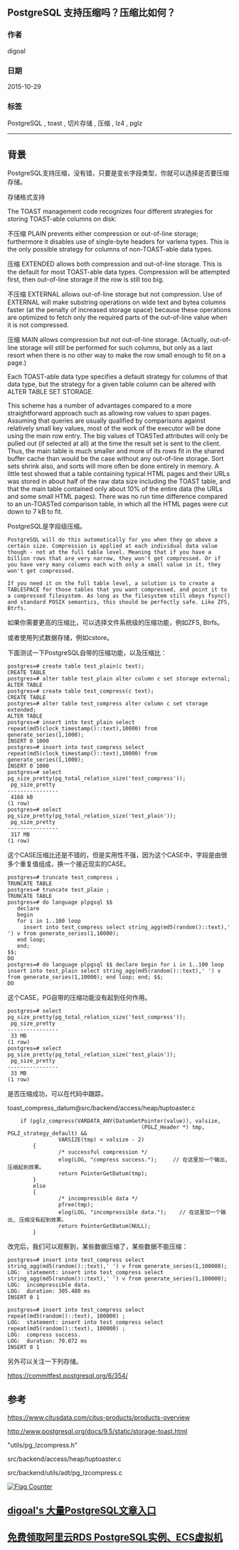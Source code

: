 ## PostgreSQL 支持压缩吗？压缩比如何？  
                                                                                                                                                                                   
### 作者                                                                                                                                                                  
digoal                                                                                                                                                                  
                                                                                                                                                                  
### 日期                                                                                                                                                                   
2015-10-29                                                                                                                                                      
                                                                                                                                                                    
### 标签                                                                                                                                                                  
PostgreSQL , toast , 切片存储 , 压缩 , lz4 , pglz   
                                                                                                                                                                              
----                                                                                                                                                                              
                                                                                                                                                                               
## 背景                                                                                                       
PostgreSQL支持压缩，没有错，只要是变长字段类型，你就可以选择是否要压缩存储。  
  
存储格式支持  
  
The TOAST management code recognizes four different strategies for storing TOAST-able columns on disk:  
  
不压缩 PLAIN prevents either compression or out-of-line storage; furthermore it disables use of single-byte headers for varlena types. This is the only possible strategy for columns of non-TOAST-able data types.  
  
压缩 EXTENDED allows both compression and out-of-line storage. This is the default for most TOAST-able data types. Compression will be attempted first, then out-of-line storage if the row is still too big.  
  
不压缩 EXTERNAL allows out-of-line storage but not compression. Use of EXTERNAL will make substring operations on wide text and bytea columns faster (at the penalty of increased storage space) because these operations are optimized to fetch only the required parts of the out-of-line value when it is not compressed.  
  
压缩 MAIN allows compression but not out-of-line storage. (Actually, out-of-line storage will still be performed for such columns, but only as a last resort when there is no other way to make the row small enough to fit on a page.)  
  
Each TOAST-able data type specifies a default strategy for columns of that data type, but the strategy for a given table column can be altered with ALTER TABLE SET STORAGE.  
  
This scheme has a number of advantages compared to a more straightforward approach such as allowing row values to span pages. Assuming that queries are usually qualified by comparisons against relatively small key values, most of the work of the executor will be done using the main row entry. The big values of TOASTed attributes will only be pulled out (if selected at all) at the time the result set is sent to the client. Thus, the main table is much smaller and more of its rows fit in the shared buffer cache than would be the case without any out-of-line storage. Sort sets shrink also, and sorts will more often be done entirely in memory. A little test showed that a table containing typical HTML pages and their URLs was stored in about half of the raw data size including the TOAST table, and that the main table contained only about 10% of the entire data (the URLs and some small HTML pages). There was no run time difference compared to an un-TOASTed comparison table, in which all the HTML pages were cut down to 7 kB to fit.  
  
PostgreSQL是字段级压缩。  
  
    PostgreSQL will do this automatically for you when they go above a certain size. Compression is applied at each individual data value though - not at the full table level. Meaning that if you have a billion rows that are very narrow, they won't get compressed. Or if you have very many columns each with only a small value in it, they won't get compressed.  
      
    If you need it on the full table level, a solution is to create a TABLESPACE for those tables that you want compressed, and point it to a compressed filesystem. As long as the filesystem still obeys fsync() and standard POSIX semantics, this should be perfectly safe. Like ZFS, Btrfs.  
  
如果你需要更高的压缩比，可以选择文件系统级的压缩功能，例如ZFS, Btrfs。  
  
或者使用列式数据存储，例如cstore。  
  
下面测试一下PostgreSQL自带的压缩功能，以及压缩比：  
  
```  
postgres=# create table test_plain(c text);  
CREATE TABLE  
postgres=# alter table test_plain alter column c set storage external;  
ALTER TABLE  
postgres=# create table test_compress(c text);  
CREATE TABLE  
postgres=# alter table test_compress alter column c set storage extended;  
ALTER TABLE  
postgres=# insert into test_plain select repeat(md5(clock_timestamp()::text),10000) from generate_series(1,1000);  
INSERT 0 1000  
postgres=# insert into test_compress select repeat(md5(clock_timestamp()::text),10000) from generate_series(1,1000);  
INSERT 0 1000  
postgres=# select pg_size_pretty(pg_total_relation_size('test_compress'));  
 pg_size_pretty   
----------------  
 4168 kB  
(1 row)  
postgres=# select pg_size_pretty(pg_total_relation_size('test_plain'));  
 pg_size_pretty   
----------------  
 317 MB  
(1 row)  
```  
  
这个CASE压缩比还是不错的，但是实用性不强，因为这个CASE中，字段是由很多个重复值组成，换一个接近现实的CASE。  
  
```  
postgres=# truncate test_compress ;  
TRUNCATE TABLE  
postgres=# truncate test_plain ;  
TRUNCATE TABLE  
postgres=# do language plpgsql $$  
   declare   
   begin   
   for i in 1..100 loop   
     insert into test_compress select string_agg(md5(random()::text),' ') v from generate_series(1,10000);  
   end loop;  
   end;   
$$;  
DO  
postgres=# do language plpgsql $$ declare begin for i in 1..100 loop insert into test_plain select string_agg(md5(random()::text),' ') v from generate_series(1,10000); end loop; end; $$;  
DO  
```  
  
这个CASE，PG自带的压缩功能没有起到任何作用。  
  
```  
postgres=# select pg_size_pretty(pg_total_relation_size('test_compress'));  
 pg_size_pretty   
----------------  
 33 MB  
(1 row)  
postgres=# select pg_size_pretty(pg_total_relation_size('test_plain'));  
 pg_size_pretty   
----------------  
 33 MB  
(1 row)  
```  
  
是否压缩成功，可以在代码中跟踪，  
  
toast_compress_datum@src/backend/access/heap/tuptoaster.c  
  
```  
	if (pglz_compress(VARDATA_ANY(DatumGetPointer(value)), valsize,  
                                          (PGLZ_Header *) tmp, PGLZ_strategy_default) &&  
                VARSIZE(tmp) < valsize - 2)  
        {  
                /* successful compression */  
                elog(LOG, "compress success.");     // 在这里加一个输出, 压缩起到效果。  
                return PointerGetDatum(tmp);  
        }  
        else  
        {  
                /* incompressible data */  
                pfree(tmp);  
                elog(LOG, "incompressible data.");    // 在这里加一个输出, 压缩没有起到效果。  
                return PointerGetDatum(NULL);  
        }  
```  
  
改完后，我们可以观察到，某些数据压缩了，某些数据不能压缩：  
  
```  
postgres=# insert into test_compress select string_agg(md5(random()::text),' ') v from generate_series(1,100000);  
LOG:  statement: insert into test_compress select string_agg(md5(random()::text),' ') v from generate_series(1,100000);  
LOG:  incompressible data.  
LOG:  duration: 305.480 ms  
INSERT 0 1  
  
postgres=# insert into test_compress select repeat(md5(random()::text), 100000) ;  
LOG:  statement: insert into test_compress select repeat(md5(random()::text), 100000) ;  
LOG:  compress success.  
LOG:  duration: 70.072 ms  
INSERT 0 1  
```  
  
另外可以关注一下列存储。  
  
https://commitfest.postgresql.org/6/354/  
  
## 参考  
https://www.citusdata.com/citus-products/products-overview  
  
http://www.postgresql.org/docs/9.5/static/storage-toast.html  
  
"utils/pg_lzcompress.h"  
  
src/backend/access/heap/tuptoaster.c  
  
src/backend/utils/adt/pg_lzcompress.c  
  
<a rel="nofollow" href="http://info.flagcounter.com/h9V1"  ><img src="http://s03.flagcounter.com/count/h9V1/bg_FFFFFF/txt_000000/border_CCCCCC/columns_2/maxflags_12/viewers_0/labels_0/pageviews_0/flags_0/"  alt="Flag Counter"  border="0"  ></a>  
  
  
  
  
  
  
## [digoal's 大量PostgreSQL文章入口](https://github.com/digoal/blog/blob/master/README.md "22709685feb7cab07d30f30387f0a9ae")
  
  
## [免费领取阿里云RDS PostgreSQL实例、ECS虚拟机](https://free.aliyun.com/ "57258f76c37864c6e6d23383d05714ea")
  
